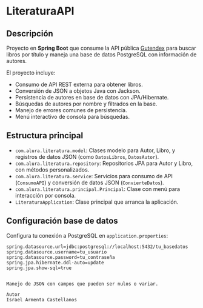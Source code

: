 # LiteraturaAPI

## Descripción

Proyecto en **Spring Boot** que consume la API pública [Gutendex](https://gutendex.com) para buscar libros por título y maneja una base de datos PostgreSQL con información de autores.

El proyecto incluye:

- Consumo de API REST externa para obtener libros.
- Conversión de JSON a objetos Java con Jackson.
- Persistencia de autores en base de datos con JPA/Hibernate.
- Búsquedas de autores por nombre y filtrados en la base.
- Manejo de errores comunes de persistencia.
- Menú interactivo de consola para búsquedas.

## Estructura principal

- `com.alura.literatura.model`: Clases modelo para Autor, Libro, y registros de datos JSON (como `DatosLibros`, `DatosAutor`).
- `com.alura.literatura.repository`: Repositorios JPA para Autor y Libro, con métodos personalizados.
- `com.alura.literatura.service`: Servicios para consumo de API (`ConsumoAPI`) y conversión de datos JSON (`ConvierteDatos`).
- `com.alura.literatura.principal.Principal`: Clase con menú para interacción por consola.
- `LiteraturaApplication`: Clase principal que arranca la aplicación.

## Configuración base de datos

Configura tu conexión a PostgreSQL en `application.properties`:

```properties
spring.datasource.url=jdbc:postgresql://localhost:5432/tu_basedatos
spring.datasource.username=tu_usuario
spring.datasource.password=tu_contraseña
spring.jpa.hibernate.ddl-auto=update
spring.jpa.show-sql=true


Manejo de JSON con campos que pueden ser nulos o variar.

Autor
Israel Armenta Castellanos
